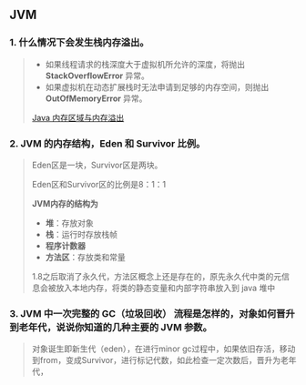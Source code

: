 ## JVM

### 1. 什么情况下会发生栈内存溢出。
> * 如果线程请求的栈深度大于虚拟机所允许的深度，将抛出 **StackOverflowError** 异常。
> *  如果虚拟机在动态扩展栈时无法申请到足够的内存空间，则抛出 **OutOfMemoryError** 异常。
>
> [Java 内存区域与内存溢出](https://wiki.jikexueyuan.com/project/java-vm/storage.html)

### 2. JVM 的内存结构，Eden 和 Survivor 比例。

> Eden区是一块，Survivor区是两块。
>
> Eden区和Survivor区的比例是8：1：1
>
> **JVM内存的结构为**
>
> * **堆**：存放对象
> * **栈**：运行时存放栈帧
> * **程序计数器**
> * **方法区**：存放类和常量
>
> 1.8之后取消了永久代，方法区概念上还是存在的，原先永久代中类的元信息会被放入本地内存，将类的静态变量和内部字符串放入到 java 堆中

### 3. JVM 中一次完整的 GC（垃圾回收） 流程是怎样的，对象如何晋升到老年代，说说你知道的几种主要的 JVM 参数。

> 对象诞生即新生代（eden），在进行minor gc过程中，如果依旧存活，移动到from，变成Survivor，进行标记代数，如此检查一定次数后，晋升为老年代，